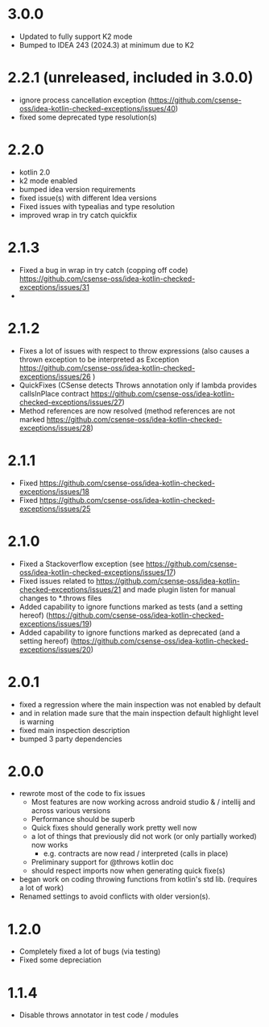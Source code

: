 # 3.0.0
- Updated to fully support K2 mode
- Bumped to IDEA 243 (2024.3) at minimum due to K2

# 2.2.1 (unreleased, included in 3.0.0)
- ignore process cancellation exception (https://github.com/csense-oss/idea-kotlin-checked-exceptions/issues/40)
- fixed some deprecated type resolution(s)

# 2.2.0
- kotlin 2.0
- k2 mode enabled
- bumped idea version requirements
- fixed issue(s) with different Idea versions
- Fixed issues with typealias and type resolution
- improved wrap in try catch quickfix

# 2.1.3
- Fixed a bug in wrap in try catch (copping off code) https://github.com/csense-oss/idea-kotlin-checked-exceptions/issues/31
- 
# 2.1.2
- Fixes a lot of issues with respect to throw expressions (also causes a thrown exception to be interpreted as Exception https://github.com/csense-oss/idea-kotlin-checked-exceptions/issues/26 )
- QuickFixes (CSense detects Throws annotation only if lambda provides callsInPlace contract https://github.com/csense-oss/idea-kotlin-checked-exceptions/issues/27)
- Method references are now resolved (method references are not marked https://github.com/csense-oss/idea-kotlin-checked-exceptions/issues/28)

# 2.1.1
- Fixed https://github.com/csense-oss/idea-kotlin-checked-exceptions/issues/18
- Fixed https://github.com/csense-oss/idea-kotlin-checked-exceptions/issues/25

# 2.1.0

- Fixed a Stackoverflow exception (see https://github.com/csense-oss/idea-kotlin-checked-exceptions/issues/17)
- Fixed issues related to https://github.com/csense-oss/idea-kotlin-checked-exceptions/issues/21 and made plugin listen for manual changes to *.throws files
- Added capability to ignore functions marked as tests (and a setting hereof) (https://github.com/csense-oss/idea-kotlin-checked-exceptions/issues/19)
- Added capability to ignore functions marked as deprecated (and a setting hereof) (https://github.com/csense-oss/idea-kotlin-checked-exceptions/issues/20)

# 2.0.1

- fixed a regression where the main inspection was not enabled by default
- and in relation made sure that the main inspection default highlight level is warning
- fixed main inspection description
- bumped 3 party dependencies

# 2.0.0

- rewrote most of the code to fix issues
    - Most features are now working across android studio & / intellij and across various versions
    - Performance should be superb
    - Quick fixes should generally work pretty well now
    - a lot of things that previously did not work (or only partially worked) now works
        - e.g. contracts are now read / interpreted (calls in place)
    - Preliminary support for @throws kotlin doc
    - should respect imports now when generating quick fixe(s)
- began work on coding throwing functions from kotlin's std lib. (requires a lot of work)
- Renamed settings to avoid conflicts with older version(s).

# 1.2.0

- Completely fixed a lot of bugs (via testing)
- Fixed some depreciation

# 1.1.4

- Disable throws annotator in test code / modules
